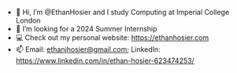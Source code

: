 - 👋 Hi, I’m @EthanHosier and I study Computing at Imperial College London
- 💞️ I’m looking for a 2024 Summer Internship
- 💻 Check out my personal website: https://ethanhosier.com
- 📫 Email: ethanjhosier@gmail.com; LinkedIn: https://www.linkedin.com/in/ethan-hosier-623474253/

<!---
EthanHosier/EthanHosier is a ✨ special ✨ repository because its `README.md` (this file) appears on your GitHub profile.
You can click the Preview link to take a look at your changes.
--->

